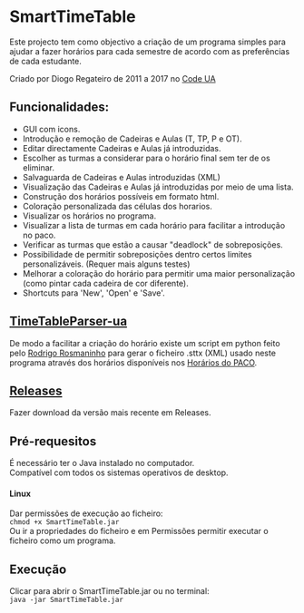 # SmartTimeTable
Este projecto tem como objectivo a criação de um programa simples para ajudar a fazer horários para cada semestre de acordo com as preferências de cada estudante.

Criado por Diogo Regateiro de 2011 a 2017 no [Code UA](http://code.ua.pt/projects/stt)

## Funcionalidades:
- GUI com icons.
- Introdução e remoção de Cadeiras e Aulas (T, TP, P e OT).
- Editar directamente Cadeiras e Aulas já introduzidas.
- Escolher as turmas a considerar para o horário final sem ter de os eliminar.
- Salvaguarda de Cadeiras e Aulas introduzidas (XML)
- Visualização das Cadeiras e Aulas já introduzidas por meio de uma lista.
- Construção dos horários possíveis em formato html.
- Coloração personalizada das células dos horarios.
- Visualizar os horários no programa.
- Visualizar a lista de turmas em cada horário para facilitar a introdução no paco.
- Verificar as turmas que estão a causar "deadlock" de sobreposições.
- Possibilidade de permitir sobreposições dentro certos limites personalizáveis. (Requer mais alguns testes)
- Melhorar a coloração do horário para permitir uma maior personalização (como pintar cada cadeira de cor diferente).
- Shortcuts para 'New', 'Open' e 'Save'.

## [TimeTableParser-ua](https://github.com/RodrigoRosmaninho/TimeTableParser-ua)

De modo a facilitar a criação do horário existe um script em python feito pelo [Rodrigo Rosmaninho](https://github.com/RodrigoRosmaninho) para gerar o ficheiro .sttx (XML) usado neste programa através dos horários disponíveis nos [Horários do PACO](https://paco.ua.pt/horariosweb/).

## [Releases](https://github.com/andralves717/SmartTimeTable/releases)
Fazer download da versão mais recente em Releases.

## Pré-requesitos
É necessário ter o Java instalado no computador.\
Compatível com todos os sistemas operativos de desktop.

#### Linux
Dar permissões de execução ao ficheiro:\
```chmod +x SmartTimeTable.jar```\
Ou ir a propriedades do ficheiro e em Permissões permitir executar o ficheiro como um programa.

## Execução
Clicar para abrir o SmartTimeTable.jar ou no terminal:\
```java -jar SmartTimeTable.jar```

